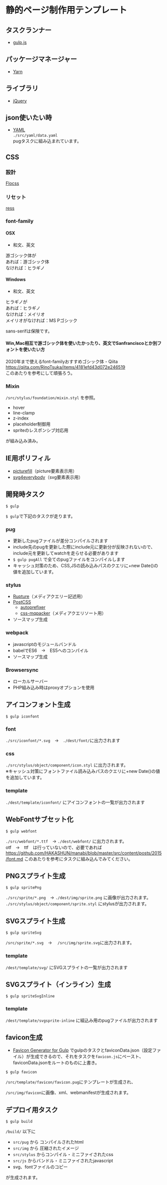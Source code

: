 # 静的ページ制作用テンプレート

## タスクランナー
* [gulp.js](https://gulpjs.com/)

## パッケージマネージャー
* [Yarn](https://yarnpkg.com/ja/)

## ライブラリ
* [jQuery](https://jquery.com/)

## json使いたい時
* [YAML](http://yaml.org/)  
`./src/yaml/data.yaml`  
pugタスクに組み込まれています。

## CSS
### 設計
[Flocss](https://github.com/hiloki/flocss)
### リセット
[ress](https://github.com/filipelinhares/ress)
### font-family
#### OSX
* 和文、英文

游ゴシック体が  
あれば：游ゴシック体  
なければ：ヒラギノ

#### Windows
* 和文、英文

ヒラギノが  
あれば：ヒラギノ  
なければ：メイリオ  
メイリオがなければ：MS Pゴシック

sans-serifは保険です。

#### Win,Mac相互で游ゴシック体を使いたかったり、英文でSanfranciscoとか別フォントを使いたい方
2020年まで使えるfont-familyおすすめゴシック体 - Qiita  
https://qiita.com/RinoTsuka/items/4181efd43d072e246519  
このあたりを参考にして頑張ろう。

### Mixin
`/src/stylus/foundation/mixin.styl` を参照。

* hover
* line-clamp
* z-index
* placeholder制御用
* spriteのレスポンシブ対応用

が組み込み済み。

## IE用ポリフィル
* [picturefill](https://github.com/scottjehl/picturefill)（picture要素表示用）
* [svg4everybody](https://github.com/jonathantneal/svg4everybody)（svg要素表示用）

## 開発時タスク
```
$ gulp
```
`$ gulp`で下記のタスクが走ります。

### pug  
* 更新したpugファイルが差分コンパイルされます
* include先のpugを更新した際にinclude元に更新分が反映されないので、include元を更新してwatchを走らせる必要があります
* `$ gulp pugAll` で全てのpugファイルをコンパイルします
* キャッシュ対策のため、CSS,JSの読み込みパスのクエリに+new Date()の値を追加しています。

### stylus
* [Rupture](https://github.com/jescalan/rupture)（メディアクエリー記述用）
* [PostCSS](https://github.com/postcss/gulp-postcss)
  * [autoprefixer](https://github.com/postcss/autoprefixer)
  * [css-mqpacker](https://github.com/hail2u/node-css-mqpacker)（メディアクエリソート用）
* ソースマップ生成

### webpack
* javascriptのモジュールバンドル
* babelでES6　→　ES5へのコンパイル
* ソースマップ生成

### Browsersync
* ローカルサーバー
* PHP組み込み時はproxyオプションを使用

## アイコンフォント生成
```
$ gulp iconfont
```

### font
`./src/iconfont/*.svg`　→　`./dest/font/`に出力されます

### css
`./src/stylus/object/component/icon.styl` に出力されます。  
※キャッシュ対策にフォントファイル読み込みパスのクエリに+new Date()の値を追加しています。

### template
`./dest/template/iconfont/` にアイコンフォントの一覧が出力されます

## WebFontサブセット化
```
$ gulp webfont
```
`./src/webfont/*.ttf`　→ `./dest/webfont/` に出力されます。  
otf　→　ttf　は行っていないので、必要であれば  
https://github.com/HAKASHUN/manabi/blob/master/src/content/posts/2015/font.md
このあたりを参考にタスクに組み込んでみてください。


## PNGスプライト生成
```
$ gulp spritePng
```
`./src/sprite/*.png`　→ `./dest/img/sprite.png`
に画像が出力されます。  
`./src/stylus/object/component/sprite.styl`
にstylusが出力されます。


## SVGスプライト生成
```
$ gulp spriteSvg
```
`/src/sprite/*.svg`　→ 　`/src/img/sprite.svg`に出力されます。

### template

`/dest/template/svg/` にSVGスプライトの一覧が出力されます


## SVGスプライト（インライン）生成

```
$ gulp spriteSvgInline
```

### template

`/dest/template/svgsprite-inline` に組込み用のpugファイルが出力されます


## favicon生成

- [Favicon Generator for Gulp](https://realfavicongenerator.net/favicon/gulp#.XEg9nc_7Qsk) でgulpのタスクとfaviconData.json（設定ファイル）が生成できるので、それをタスクを`favicon.js`にペースト、faviconData.jsonをルートのものに上書き。

```
$ gulp favicon
```

`/src/template/favicon/favicon.pug`にテンプレートが生成され、

`/src/img/favicon`に画像、xml、webmanifestが生成されます。


## デプロイ用タスク
```
$ gulp build
```
`/build/` 以下に

* `src/pug` から コンパイルされたhtml
* `src/img` から 圧縮されたイメージ
* `src/stylus` からコンパイル・ミニファイされたcss
* `src/js` からバンドル・ミニファイされたjavascript
* svg、fontファイルのコピー

が生成されます。
